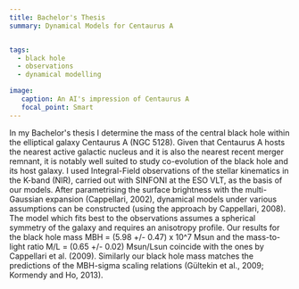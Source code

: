 ```yaml
---
title: Bachelor's Thesis
summary: Dynamical Models for Centaurus A


tags:
  - black hole
  - observations
  - dynamical modelling

image:
   caption: An AI's impression of Centaurus A 
   focal_point: Smart
---
```


In my Bachelor's thesis I determine the mass of the central black hole within the
elliptical galaxy Centaurus A (NGC 5128). Given that Centaurus A hosts the nearest
active galactic nucleus and it is also the nearest recent merger remnant, it is notably
well suited to study co-evolution of the black hole and its host galaxy. 
I used Integral-Field observations of the stellar kinematics in the K-band (NIR), carried out with SINFONI at
the ESO VLT, as the basis of our models. After parametrising the surface brightness with the multi-Gaussian expansion (Cappellari, 2002), dynamical models under various assumptions can be constructed (using the approach by Cappellari, 2008). 
The model which fits best to the observations assumes a spherical symmetry of the galaxy and
requires an anisotropy profile. 
Our results for the black hole mass MBH = (5.98 +/- 0.47) x 10^7 Msun and the mass-to-light ratio M/L = (0.65 +/- 0.02) Msun/Lsun coincide with the ones by Cappellari et al. (2009).
Similarly our black hole mass matches the predictions of the MBH-sigma scaling relations (Gültekin et al., 2009; Kormendy and Ho, 2013).
